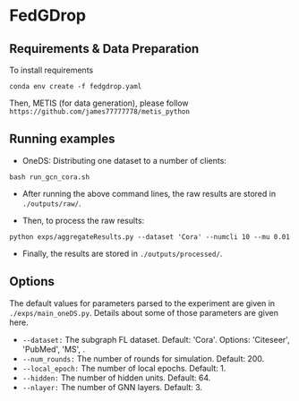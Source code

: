 # FedGDrop



## Requirements & Data Preparation
To install requirements
```
conda env create -f fedgdrop.yaml
```
Then, METIS (for data generation), please follow  ```https://github.com/james77777778/metis_python```

## Running examples
* OneDS: Distributing one dataset to a number of clients:

```
bash run_gcn_cora.sh
```

* After running the above command lines, the raw results are stored in ```./outputs/raw/```.

* Then, to process the raw results:
```
python exps/aggregateResults.py --dataset 'Cora' --numcli 10 --mu 0.01
```

* Finally, the results are stored in ```./outputs/processed/```.

## Options
The default values for  parameters parsed to the experiment are given in ```./exps/main_oneDS.py```. Details about some of those parameters are given here.
* ```--dataset:```  The subgraph FL dataset. Default: 'Cora'. Options: 'Citeseer', 'PubMed', 'MS', .
* ```--num_rounds:``` The number of rounds for simulation. Default: 200.
* ```--local_epoch:``` The number of local epochs. Default: 1.
* ```--hidden:``` The number of hidden units. Default: 64.
* ```--nlayer:``` The number of GNN layers. Default: 3.
